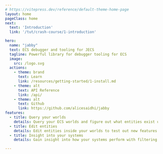 ```yaml
---
# https://vitepress.dev/reference/default-theme-home-page
layout: home
pageClass: home
next:
  text: 'Introduction'
  link: '/tut/crash-course/1-introduction'

hero:
  name: "jabby"
  text: ECS debugger and tooling for JECS
  tagline: Powerful library for debugger tooling for ECS
  image:
    src: /logo.svg
  actions:
    - theme: brand
      text: Learn
      link: /resources/getting-started/1-install.md
    - theme: alt
      text: API Reference
      link: /api/
    - theme: alt
      text: Github
      link: https://github.com/alicesaidhi/jabby
features:
  - title: Query your worlds
    details: Query your ECS worlds and figure out what entities exist using the built-in query language.
  - title: Edit entities
    details: Edit entities inside your worlds to test out new features for your project.
  - title: Insight into your systems
    details: Gain insight into how your systems perform with filtering and pausing functionality.

---
```

